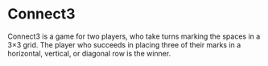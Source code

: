 # Connect3
Connect3 is a game for two players, who take turns marking the spaces in a 3×3 grid. The player who succeeds in placing three of their marks in a horizontal, vertical, or diagonal row is the winner.
